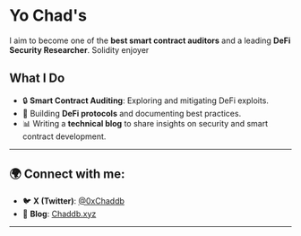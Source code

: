 
# Yo Chad's #

I aim to become one of the **best smart contract auditors** and a leading **DeFi Security Researcher**. 
Solidity enjoyer

##  What I Do ##

- 🔒 **Smart Contract Auditing**: Exploring and mitigating DeFi exploits.
- 🦾 Building **DeFi protocols** and documenting best practices.
- 📊 Writing a **technical blog** to share insights on security and smart contract development.
  
---

## 🌍 Connect with me:
- 🐦 **X (Twitter)**: [@0xChaddb](https://twitter.com)
- 📝 **Blog**: [Chaddb.xyz](https://chaddb.xyz)

---
